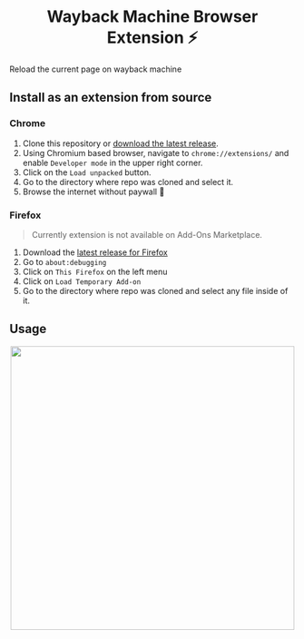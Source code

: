 <h1 align="center"> Wayback Machine Browser Extension ⚡️ </h1>

Reload the current page on wayback machine

## Install as an extension from source

### Chrome

1. Clone this repository or [download the latest release](https://github.com/yankeexe/wayback-machine-browser-extension/releases/latest).
2. Using Chromium based browser, navigate to `chrome://extensions/` and enable `Developer mode` in the upper right corner.
3. Click on the `Load unpacked` button.
4. Go to the directory where repo was cloned and select it.
5. Browse the internet without paywall :money_with_wings:

### Firefox

> Currently extension is not available on Add-Ons Marketplace.

1. Download the [latest release for Firefox](https://github.com/yankeexe/wayback-machine-browser-extension/releases/latest)
2. Go to `about:debugging`
3. Click on `This Firefox` on the left menu
4. Click on `Load Temporary Add-on`
5. Go to the directory where repo was cloned and select any file inside of it.

## Usage

<p align="center">
<img src="https://i.imgur.com/a18wwI2.gif", width=500>
</p>
